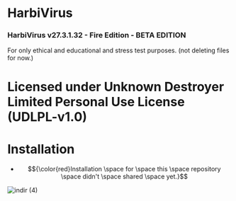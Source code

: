 # HarbiVirus
### HarbiVirus v27.3.1.32 - Fire Edition - BETA EDITION
For only ethical and educational and stress test purposes.
(not deleting files for now.)

# Licensed under Unknown Destroyer Limited Personal Use License (UDLPL-v1.0)

# Installation
- $${\color{red}Installation \space for \space  this \space  repository \space  didn't \space  shared \space  yet.}$$


![indir (4)](https://github.com/user-attachments/assets/a4ca7b9c-2d62-4338-8008-bbe40000f3ce)
